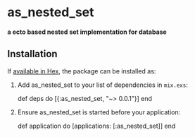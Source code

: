 # as_nested_set

**a ecto based nested set implementation for database**

## Installation

If [available in Hex](https://hex.pm/docs/publish), the package can be installed as:

  1. Add as_nested_set to your list of dependencies in `mix.exs`:

        def deps do
          [{:as_nested_set, "~> 0.0.1"}]
        end

  2. Ensure as_nested_set is started before your application:

        def application do
          [applications: [:as_nested_set]]
        end
